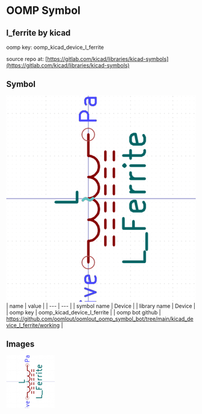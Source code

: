 # OOMP Symbol  
## l_ferrite  by kicad  
  
oomp key: oomp_kicad_device_l_ferrite  
  
source repo at: [https://gitlab.com/kicad/libraries/kicad-symbols](https://gitlab.com/kicad/libraries/kicad-symbols)  
## Symbol  
  
[![working.png](working_600.png)](working.png)  
| name | value | 
| --- | --- | 
| symbol name | Device | 
| library name | Device | 
| oomp key | oomp_kicad_device_l_ferrite | 
| oomp bot github | https://github.com/oomlout/oomlout_oomp_symbol_bot/tree/main/kicad_device_l_ferrite/working | 
## Images  
  
[![working.png](working_140.png)](working.png)  
